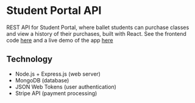 # Student Portal API

REST API for Student Portal, where ballet students can purchase classes and view a history of their purchases, built with React. 
See the frontend code [here](https://github.com/JasminTrotter/student-portal-client) and a live demo of the app [here](https://student-portal-balletbody.herokuapp.com/)

## Technology
- Node.js + Express.js (web server)
- MongoDB (database)
- JSON Web Tokens (user authentication)
- Stripe API (payment processing)